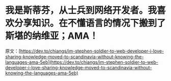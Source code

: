 # 我是斯蒂芬，从士兵到网络开发者。我喜欢分享知识。在不懂语言的情况下搬到了斯堪的纳维亚；AMA！

原文：[https://dev.to/chiangs/im-stephen-soldier-to-web-developer-i-love-sharing-knowledge-moved-to-scandinavia-without-knowing-the-languages-ama-5eb](https://dev.to/chiangs/im-stephen-soldier-to-web-developer-i-love-sharing-knowledge-moved-to-scandinavia-without-knowing-the-languages-ama-5eb)